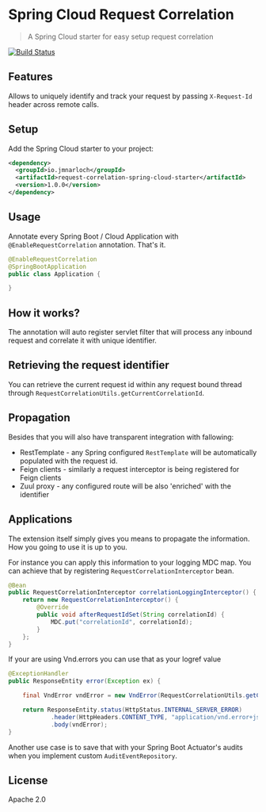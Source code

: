 # Spring Cloud Request Correlation

> A Spring Cloud starter for easy setup request correlation

[![Build Status](https://travis-ci.org/jmnarloch/request-correlation-spring-cloud-starter.svg?branch=master)](https://travis-ci.org/jmnarloch/request-correlation-spring-cloud-starter)

## Features

Allows to uniquely identify and track your request by passing `X-Request-Id` header across remote calls.  

## Setup

Add the Spring Cloud starter to your project:

```xml
<dependency>
  <groupId>io.jmnarloch</groupId>
  <artifactId>request-correlation-spring-cloud-starter</artifactId>
  <version>1.0.0</version>
</dependency>
```

## Usage

Annotate every Spring Boot / Cloud Application with `@EnableRequestCorrelation` annotation. That's it.

```java
@EnableRequestCorrelation
@SpringBootApplication
public class Application {

}
```

## How it works?

The annotation will auto register servlet filter that will process any inbound request and correlate it with
unique identifier.

## Retrieving the request identifier

You can retrieve the current request id within any request bound thread through 
`RequestCorrelationUtils.getCurrentCorrelationId`.

## Propagation

Besides that you will also have transparent integration with fallowing:

* RestTemplate - any Spring configured `RestTemplate` will be automatically populated with the request id.
* Feign clients - similarly a request interceptor is being registered for Feign clients
* Zuul proxy - any configured route will be also 'enriched' with the identifier

## Applications

The extension itself simply gives you means to propagate the information. How you going to use it is up to you.

For instance you can apply this information to your logging MDC map. You can achieve that by registering 
`RequestCorrelationInterceptor` bean.

```java
@Bean
public RequestCorrelationInterceptor correlationLoggingInterceptor() {
    return new RequestCorrelationInterceptor() {
        @Override
        public void afterRequestIdSet(String correlationId) {
            MDC.put("correlationId", correlationId);
        }
    };
}
```

If your are using Vnd.errors you can use that as your logref value

```java
@ExceptionHandler
public ResponseEntity error(Exception ex) {

    final VndError vndError = new VndError(RequestCorrelationUtils.getCurrentCorrelationId(), ex.getMessage());

    return ResponseEntity.status(HttpStatus.INTERNAL_SERVER_ERROR)
            .header(HttpHeaders.CONTENT_TYPE, "application/vnd.error+json")
            .body(vndError);
}
```

Another use case is to save that with your Spring Boot Actuator's audits when you implement custom `AuditEventRepository`.

## License

Apache 2.0